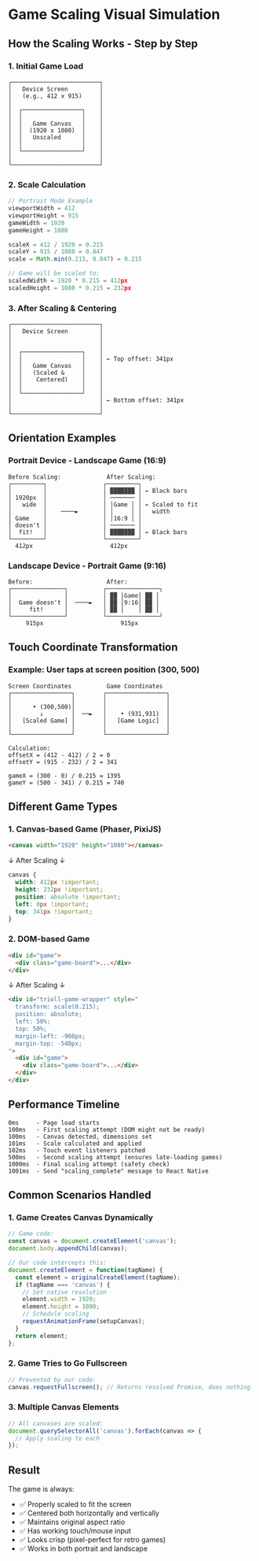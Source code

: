 # Game Scaling Visual Simulation

## How the Scaling Works - Step by Step

### 1. Initial Game Load

```
┌─────────────────────────┐
│   Device Screen         │
│   (e.g., 412 x 915)     │
│                         │
│  ┌─────────────────┐    │
│  │                 │    │
│  │   Game Canvas   │    │
│  │  (1920 x 1080)  │    │
│  │   Unscaled      │    │
│  │                 │    │
│  └─────────────────┘    │
│                         │
└─────────────────────────┘
```

### 2. Scale Calculation

```javascript
// Portrait Mode Example
viewportWidth = 412
viewportHeight = 915
gameWidth = 1920
gameHeight = 1080

scaleX = 412 / 1920 = 0.215
scaleY = 915 / 1080 = 0.847
scale = Math.min(0.215, 0.847) = 0.215

// Game will be scaled to:
scaledWidth = 1920 * 0.215 = 412px
scaledHeight = 1080 * 0.215 = 232px
```

### 3. After Scaling & Centering

```
┌─────────────────────────┐
│   Device Screen         │
│                         │
│                         │
│  ┌─────────────────┐    │
│  │                 │    │ ← Top offset: 341px
│  │   Game Canvas   │    │
│  │   (Scaled &     │    │
│  │    Centered)    │    │
│  │                 │    │
│  └─────────────────┘    │
│                         │ ← Bottom offset: 341px
│                         │
└─────────────────────────┘
```

## Orientation Examples

### Portrait Device - Landscape Game (16:9)

```
Before Scaling:             After Scaling:
┌─────────┐                ┌─────────┐
│         │                │ ▓▓▓▓▓▓▓ │ ← Black bars
│ 1920px  │                │ ─────── │
│   wide  │                │ │Game │ │ ← Scaled to fit
│         │    ────►       │ │     │ │   width
│ Game    │                │ │16:9 │ │
│ doesn't │                │ ─────── │
│  fit!   │                │ ▓▓▓▓▓▓▓ │ ← Black bars
└─────────┘                └─────────┘
  412px                      412px
```

### Landscape Device - Portrait Game (9:16)

```
Before:                     After:
┌───────────────┐          ┌───────────────┐
│               │          │ ▓▓ │Game│ ▓▓ │
│  Game doesn't │  ────►   │ ▓▓ │9:16│ ▓▓ │
│     fit!      │          │ ▓▓ │    │ ▓▓ │
└───────────────┘          └───────────────┘
     915px                      915px
```

## Touch Coordinate Transformation

### Example: User taps at screen position (300, 500)

```
Screen Coordinates          Game Coordinates
┌─────────────────┐        ┌─────────────────┐
│                 │        │                 │
│      • (300,500)│        │                 │
│        ↓        │  ──►   │    • (931,931)  │
│   [Scaled Game] │        │   [Game Logic]  │
│                 │        │                 │
└─────────────────┘        └─────────────────┘

Calculation:
offsetX = (412 - 412) / 2 = 0
offsetY = (915 - 232) / 2 = 341

gameX = (300 - 0) / 0.215 = 1395
gameY = (500 - 341) / 0.215 = 740
```

## Different Game Types

### 1. Canvas-based Game (Phaser, PixiJS)
```html
<canvas width="1920" height="1080"></canvas>
```
↓ After Scaling ↓
```css
canvas {
  width: 412px !important;
  height: 232px !important;
  position: absolute !important;
  left: 0px !important;
  top: 341px !important;
}
```

### 2. DOM-based Game
```html
<div id="game">
  <div class="game-board">...</div>
</div>
```
↓ After Scaling ↓
```html
<div id="trioll-game-wrapper" style="
  transform: scale(0.215);
  position: absolute;
  left: 50%;
  top: 50%;
  margin-left: -960px;
  margin-top: -540px;
">
  <div id="game">
    <div class="game-board">...</div>
  </div>
</div>
```

## Performance Timeline

```
0ms     - Page load starts
100ms   - First scaling attempt (DOM might not be ready)
100ms   - Canvas detected, dimensions set
101ms   - Scale calculated and applied
102ms   - Touch event listeners patched
500ms   - Second scaling attempt (ensures late-loading games)
1000ms  - Final scaling attempt (safety check)
1001ms  - Send "scaling_complete" message to React Native
```

## Common Scenarios Handled

### 1. Game Creates Canvas Dynamically
```javascript
// Game code:
const canvas = document.createElement('canvas');
document.body.appendChild(canvas);

// Our code intercepts this:
document.createElement = function(tagName) {
  const element = originalCreateElement(tagName);
  if (tagName === 'canvas') {
    // Set native resolution
    element.width = 1920;
    element.height = 1080;
    // Schedule scaling
    requestAnimationFrame(setupCanvas);
  }
  return element;
};
```

### 2. Game Tries to Go Fullscreen
```javascript
// Prevented by our code:
canvas.requestFullscreen(); // Returns resolved Promise, does nothing
```

### 3. Multiple Canvas Elements
```javascript
// All canvases are scaled:
document.querySelectorAll('canvas').forEach(canvas => {
  // Apply scaling to each
});
```

## Result

The game is always:
- ✅ Properly scaled to fit the screen
- ✅ Centered both horizontally and vertically  
- ✅ Maintains original aspect ratio
- ✅ Has working touch/mouse input
- ✅ Looks crisp (pixel-perfect for retro games)
- ✅ Works in both portrait and landscape